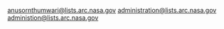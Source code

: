 anusornthumwari@lists.arc.nasa.gov
administration@lists.arc.nasa.gov
administion@lists.arc.nasa.gov

